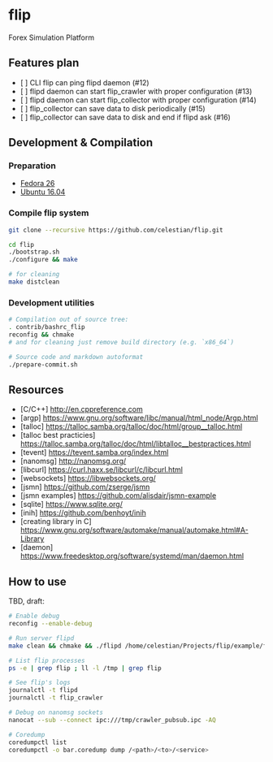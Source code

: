 flip
====

Forex Simulation Platform

Features plan
-------------

-   \[ \] CLI flip can ping flipd daemon (\#12)
-   \[ \] flipd daemon can start flip\_crawler with proper configuration (\#13)
-   \[ \] flipd daemon can start flip\_collector with proper configuration (\#14)
-   \[ \] flip\_collector can save data to disk periodically (\#15)
-   \[ \] flip\_collector can save data to disk and end if flipd ask (\#16)

Development & Compilation
-------------------------

### Preparation

-   [Fedora 26](doc/fedora_26/prepare.md)
-   [Ubuntu 16.04](doc/ubuntu_16.04/prepare.md)

### Compile flip system

``` bash
git clone --recursive https://github.com/celestian/flip.git

cd flip
./bootstrap.sh
./configure && make
```

``` bash
# for cleaning
make distclean
```

### Development utilities

``` bash
# Compilation out of source tree:
. contrib/bashrc_flip
reconfig && chmake
# and for cleaning just remove build directory (e.g. `x86_64`)

# Source code and markdown autoformat
./prepare-commit.sh
```

Resources
---------

-   \[C/C++\] <http://en.cppreference.com>
-   \[argp\] <https://www.gnu.org/software/libc/manual/html_node/Argp.html>
-   \[talloc\] <https://talloc.samba.org/talloc/doc/html/group__talloc.html>
-   \[talloc best practicies\] <https://talloc.samba.org/talloc/doc/html/libtalloc__bestpractices.html>
-   \[tevent\] <https://tevent.samba.org/index.html>
-   \[nanomsg\] <http://nanomsg.org/>
-   \[libcurl\] <https://curl.haxx.se/libcurl/c/libcurl.html>
-   \[websockets\] <https://libwebsockets.org/>
-   \[jsmn\] <https://github.com/zserge/jsmn>
-   \[jsmn examples\] <https://github.com/alisdair/jsmn-example>
-   \[sqlite\] <https://www.sqlite.org/>
-   \[inih\] <https://github.com/benhoyt/inih>
-   \[creating library in C\] <https://www.gnu.org/software/automake/manual/automake.html#A-Library>
-   \[daemon\] <https://www.freedesktop.org/software/systemd/man/daemon.html>

How to use
----------

TBD, draft:

``` bash
# Enable debug
reconfig --enable-debug

# Run server flipd
make clean && chmake && ./flipd /home/celestian/Projects/flip/example/flip.conf

# List flip processes
ps -e | grep flip ; ll -l /tmp | grep flip

# See flip's logs
journalctl -t flipd
journalctl -t flip_crawler

# Debug on nanomsg sockets
nanocat --sub --connect ipc:///tmp/crawler_pubsub.ipc -AQ

# Coredump
coredumpctl list
coredumpctl -o bar.coredump dump /<path>/<to>/<service>
```
